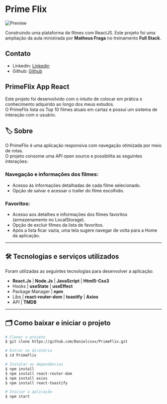 # Prime Flix

![Preview](https://user-images.githubusercontent.com/124924248/218589512-6dba7598-8354-45a7-8fe5-2c9d51bdc2d5.png)

Construindo uma plataforma de filmes com ReactJS. Este projeto foi uma ampliação da aula ministrada por **Matheus Fraga** no treinamento **Full Stack**.

## Contato 
- Linkedin: [Linkedin](https://www.linkedin.com/in/enzo-gabriel-60963125b/)</br> 
- Github: [Github](https://github.com/Enz0Gabriel)

## PrimeFlix App React
Este projeto foi desenvolvido com o intuito de colocar em prática o conhecimento adquirido ao longo dos meus estudos.</br>
O PrimeFlix lista os Top 10 filmes atuais em cartaz e possui um sistema de interação com o usuário.

## 🏷️ Sobre
O PrimeFlix é uma aplicação responsiva com navegação otimizada por meio de rotas.</br>
O projeto consome uma API open source e possibilita as seguintes interações:

### Navegação e informações dos filmes:
- Acesso às informações detalhadas de cada filme selecionado.
- Opção de salvar e acessar o trailer do filme escolhido.

### Favoritos:
- Acesso aos detalhes e informações dos filmes favoritos (armazenamento no LocalStorage).
- Opção de excluir filmes da lista de favoritos.
- Após a lista ficar vazia, uma tela sugere navegar de volta para a Home da aplicação.

---

## 🛠️ Tecnologias e serviços utilizados
Foram utilizadas as seguintes tecnologias para desenvolver a aplicação:

- **React.Js** | **Node.Js** | **JavaScript** | **Html5-Css3**
- Hooks | **useState** | **useEffect**
- Package Manager | **npm**
- Libs | **react-router-dom** | **toastify** | **Axios**
- API | **TMDB**

---

## 🗂️ Como baixar e iniciar o projeto

```bash
# Clonar o projeto
$ git clone https://github.com/Danielcsxx/PrimeFlix.git

# Entrar no diretório
$ cd PrimeFlix

# Instalar as dependências
$ npm install
$ npm install react-router-dom
$ npm install axios
$ npm install react-toastify

# Iniciar a aplicação
$ npm start